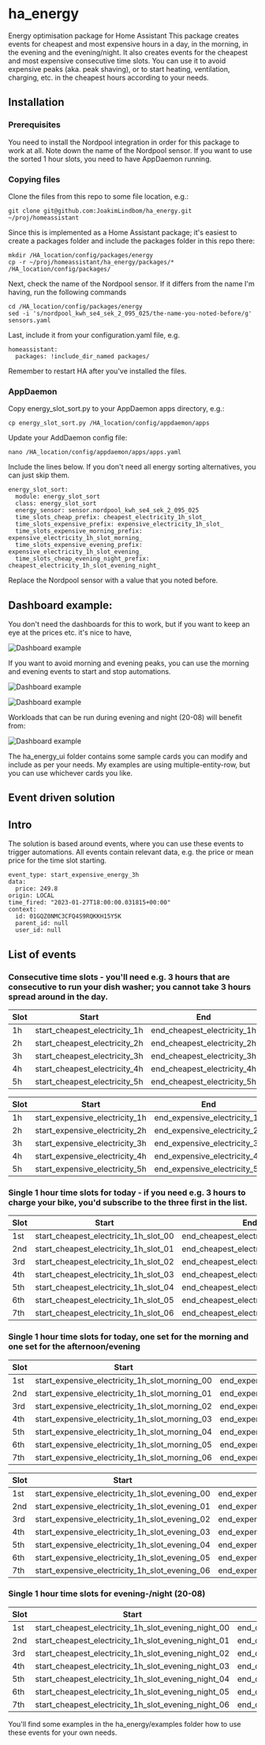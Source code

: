# ha_energy
Energy optimisation package for Home Assistant
This package creates events for cheapest and most expensive hours in a day, in the morning, in the evening and the evening/night. 
It also creates events for the cheapest and most expensive consecutive time slots.
You can use it to avoid expensive peaks (aka. peak shaving), or to start heating, ventilation, charging, etc. in the cheapest hours according to your needs.

## Installation
### Prerequisites
You need to install the Nordpool integration in order for this package to work at all.
Note down the name of the Nordpool sensor.
If you want to use the sorted 1 hour slots, you need to have AppDaemon running.

### Copying files
Clone the files from this repo to some file location, e.g.:
```
git clone git@github.com:JoakimLindbom/ha_energy.git ~/proj/homeassistant
```
Since this is implemented as a Home Assistant package; it's easiest to create a packages folder and include the packages folder in this repo there: 
```
mkdir /HA_location/config/packages/energy
cp -r ~/proj/homeassistant/ha_energy/packages/* /HA_location/config/packages/
```
Next, check the name of the Nordpool sensor. If it differs from the name I'm having, run the following commands
```
cd /HA_location/config/packages/energy
sed -i 's/nordpool_kwh_se4_sek_2_095_025/the-name-you-noted-before/g' sensors.yaml
```
Last, include it from your configuration.yaml file, e.g.
```
homeassistant:
  packages: !include_dir_named packages/
```
Remember to restart HA after you've installed the files.

### AppDaemon
Copy energy_slot_sort.py to your AppDaemon apps directory, e.g.:
```
cp energy_slot_sort.py /HA_location/config/appdaemon/apps
```
Update your AddDaemon config file:
```
nano /HA_location/config/appdaemon/apps/apps.yaml
```
Include the lines below. If you don't need all energy sorting alternatives, you can just skip them.
```
energy_slot_sort:
  module: energy_slot_sort
  class: energy_slot_sort
  energy_sensor: sensor.nordpool_kwh_se4_sek_2_095_025
  time_slots_cheap_prefix: cheapest_electricity_1h_slot_
  time_slots_expensive_prefix: expensive_electricity_1h_slot_
  time_slots_expensive_morning_prefix: expensive_electricity_1h_slot_morning_
  time_slots_expensive_evening_prefix: expensive_electricity_1h_slot_evening_
  time_slots_cheap_evening_night_prefix: cheapest_electricity_1h_slot_evening_night_
  ```
Replace the Nordpool sensor with a value that you noted before.


## Dashboard example:
You don't need the dashboards for this to work, but if you want to keep an eye at the prices etc. it's nice to have,

 ![Dashboard example](/images/Energy_package_UI_example_1.png)

If you want to avoid morning and evening peaks, you can use the morning and evening events to start and stop automations.

 ![Dashboard example](/images/Expensive_morning.png)

 ![Dashboard example](/images/Expensive_evening.png)

Workloads that can be run during evening and night (20-08) will benefit from:

 ![Dashboard example](/images/Cheapest_evening_night.png)

The ha_energy_ui folder contains some sample cards you can modify and include as per your needs.
My examples are using multiple-entity-row, but you can use whichever cards you like.

## Event driven solution
## Intro
The solution is based around events, where you can use these events to trigger automations. All events contain relevant data, e.g. the price or mean price for the time slot starting.

```
event_type: start_expensive_energy_3h
data:
  price: 249.8
origin: LOCAL
time_fired: "2023-01-27T18:00:00.031815+00:00"
context:
  id: 01GQZ0NMC3CFQ4S9RQKKH15Y5K
  parent_id: null
  user_id: null
```

## List of events
### Consecutive time slots - you'll need e.g. 3 hours that are consecutive to run your dish washer; you cannot take 3 hours spread around in the day.

| Slot | Start                         | End                         |
|------|-------------------------------|-----------------------------|
| 1h   | start_cheapest_electricity_1h | end_cheapest_electricity_1h |
| 2h   | start_cheapest_electricity_2h | end_cheapest_electricity_2h |
| 3h   | start_cheapest_electricity_3h | end_cheapest_electricity_3h |    
| 4h   | start_cheapest_electricity_4h | end_cheapest_electricity_4h |    
| 5h   | start_cheapest_electricity_5h | end_cheapest_electricity_5h |    


| Slot | Start                          | End                          |
|------|--------------------------------|------------------------------|
| 1h   | start_expensive_electricity_1h | end_expensive_electricity_1h |
| 2h   | start_expensive_electricity_2h | end_expensive_electricity_2h |
| 3h   | start_expensive_electricity_3h | end_expensive_electricity_3h |    
| 4h   | start_expensive_electricity_4h | end_expensive_electricity_4h |    
| 5h   | start_expensive_electricity_5h | end_expensive_electricity_5h |    

### Single 1 hour time slots for today - if you need e.g. 3 hours to charge your bike, you'd subscribe to the three first in the list.

| Slot | Start                                 | End                                 |
|------|---------------------------------------|-------------------------------------|
| 1st  | start_cheapest_electricity_1h_slot_00 | end_cheapest_electricity_1h_slot_00 |
| 2nd  | start_cheapest_electricity_1h_slot_01 | end_cheapest_electricity_1h_slot_01 |
| 3rd  | start_cheapest_electricity_1h_slot_02 | end_cheapest_electricity_1h_slot_02 |    
| 4th  | start_cheapest_electricity_1h_slot_03 | end_cheapest_electricity_1h_slot_03 |    
| 5th  | start_cheapest_electricity_1h_slot_04 | end_cheapest_electricity_1h_slot_04 |    
| 6th  | start_cheapest_electricity_1h_slot_05 | end_cheapest_electricity_1h_slot_05 |    
| 7th  | start_cheapest_electricity_1h_slot_06 | end_cheapest_electricity_1h_slot_06 |    

### Single 1 hour time slots for today, one set for the morning and one set for the afternoon/evening

| Slot | Start                                          | End                                          |
|------|------------------------------------------------|----------------------------------------------|
| 1st  | start_expensive_electricity_1h_slot_morning_00 | end_expensive_electricity_1h_slot_morning_00 |
| 2nd  | start_expensive_electricity_1h_slot_morning_01 | end_expensive_electricity_1h_slot_morning_01 |
| 3rd  | start_expensive_electricity_1h_slot_morning_02 | end_expensive_electricity_1h_slot_morning_02 |    
| 4th  | start_expensive_electricity_1h_slot_morning_03 | end_expensive_electricity_1h_slot_morning_03 |    
| 5th  | start_expensive_electricity_1h_slot_morning_04 | end_expensive_electricity_1h_slot_morning_04 |    
| 6th  | start_expensive_electricity_1h_slot_morning_05 | end_expensive_electricity_1h_slot_morning_05 |    
| 7th  | start_expensive_electricity_1h_slot_morning_06 | end_expensive_electricity_1h_slot_morning_06 |    


| Slot | Start                                          | End                                          |
|------|------------------------------------------------|----------------------------------------------|
| 1st  | start_expensive_electricity_1h_slot_evening_00 | end_expensive_electricity_1h_slot_evening_00 |
| 2nd  | start_expensive_electricity_1h_slot_evening_01 | end_expensive_electricity_1h_slot_evening_01 |
| 3rd  | start_expensive_electricity_1h_slot_evening_02 | end_expensive_electricity_1h_slot_evening_02 |    
| 4th  | start_expensive_electricity_1h_slot_evening_03 | end_expensive_electricity_1h_slot_evening_03 |    
| 5th  | start_expensive_electricity_1h_slot_evening_04 | end_expensive_electricity_1h_slot_evening_04 |    
| 6th  | start_expensive_electricity_1h_slot_evening_05 | end_expensive_electricity_1h_slot_evening_05 |    
| 7th  | start_expensive_electricity_1h_slot_evening_06 | end_expensive_electricity_1h_slot_evening_06 |    

### Single 1 hour time slots for evening-/night (20-08)

| Slot | Start                                               | End                                               |
|------|-----------------------------------------------------|---------------------------------------------------|
| 1st  | start_cheapest_electricity_1h_slot_evening_night_00 | end_cheapest_electricity_1h_slot_evening_night_00 |
| 2nd  | start_cheapest_electricity_1h_slot_evening_night_01 | end_cheapest_electricity_1h_slot_evening_night_01 |
| 3rd  | start_cheapest_electricity_1h_slot_evening_night_02 | end_cheapest_electricity_1h_slot_evening_night_02 |    
| 4th  | start_cheapest_electricity_1h_slot_evening_night_03 | end_cheapest_electricity_1h_slot_evening_night_03 |    
| 5th  | start_cheapest_electricity_1h_slot_evening_night_04 | end_cheapest_electricity_1h_slot_evening_night_04 |    
| 6th  | start_cheapest_electricity_1h_slot_evening_night_05 | end_cheapest_electricity_1h_slot_evening_night_05 |    
| 7th  | start_cheapest_electricity_1h_slot_evening_night_06 | end_cheapest_electricity_1h_slot_evening_night_06 |    



You'll find some examples in the ha_energy/examples folder how to use these events for your own needs.
